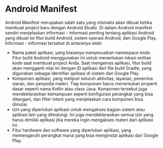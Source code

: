 # Android Manifest

Android Manifest merupakan salah satu yang otomatis akan dibuat ketika membuat project baru dengan Android Studio. Di dalam Android manifest sendiri menjelaskan informasi - informasi penting tentang aplikasi Android yang dibuat ke fitur build Android, sistem operasi Android, dan Google Play. Informasi - informasi tersebut di antaranya ialah:

* Nama paket aplikasi, yang biasanya menyesuaikan namespace kode. Fitur build Android menggunakan ini untuk menentukan lokasi entitas kode saat membuat project Anda. Saat mengemas aplikasi, fitur build akan mengganti nilai ini dengan ID aplikasi dari file build Gradle, yang digunakan sebagai identifier aplikasi di sistem dan Google Play.
* Komponen aplikasi, yang meliputi seluruh aktivitas, layanan, penerima siaran, dan penyedia materi. Tiap komponen harus menentukan properti dasar seperti nama Kotlin atau class Java. Komponen tersebut juga mendeklarasikan kemampuan seperti konfigurasi perangkat yang bisa ditangani, dan filter intent yang menjelaskan cara komponen bisa dimulai.
* Izin yang diperlukan aplikasi untuk mengakses bagian sistem atau aplikasi lain yang dilindungi. Ini juga mendeklarasikan semua izin yang harus dimiliki aplikasi jika mereka ingin mengakses materi dari aplikasi ini.
* Fitur hardware dan software yang diperlukan aplikasi, yang memengaruhi perangkat mana yang bisa menginstal aplikasi dari Google Play.

